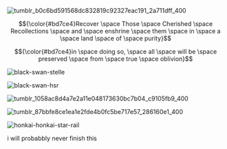 

![tumblr_b0c6bd591568dc832819c92327eac191_2a711dff_400](https://github.com/interstellar-Journey/interstellar-journey/assets/143153577/ff223681-3be0-4095-9a37-535f77e871b4)


$${\color{#bd7ce4}Recover \space Those \space Cherished \space Recollections \space and \space enshrine \space them \space in \space a \space land \space of \space purity}$$

$${\color{#bd7ce4}in \space doing so, \space all \space will be \space preserved \space from \space true \space oblivion}$$

![black-swan-stelle](https://github.com/interstellar-Journey/interstellar-journey/assets/143153577/eea11a2e-b1dc-4346-9fa1-d424dd5ddf3d)


![black-swan-hsr](https://github.com/interstellar-Journey/interstellar-journey/assets/143153577/fc84ada6-6a89-42cf-8bb3-ff7137438e47)



![tumblr_1058ac8d4a7e2a11e048173630bc7b04_c9105fb9_400](https://github.com/interstellar-Journey/interstellar-journey/assets/143153577/15f121dc-638f-4760-a5c3-988a886faa06)









![tumblr_87bbfe8ce1ea1e2fde4b0fc5be717e57_286160e1_400](https://github.com/interstellar-Journey/interstellar-journey/assets/143153577/8982fe80-bd9c-456d-8a2e-e056189483e9)




























![honkai-honkai-star-rail](https://github.com/interstellar-Journey/interstellar-journey/assets/143153577/e8907aa1-830a-4a6b-9a41-789af0d0becd)

i will probabbly never finish this
